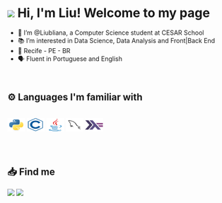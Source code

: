 <h1> <img src="https://www.piskelapp.com/static/resources/home/features/feature-open-source@2x.gif" width="40px"> Hi, I'm Liu! Welcome to my page </h1>

- 👋 I’m @Liubliana, a Computer Science student at CESAR School
- 📚 I’m interested in Data Science, Data Analysis and Front|Back End
- 📍 Recife - PE - BR
- 🗣 Fluent in Portuguese and English

<br>

## ⚙️ Languages I'm familiar with
<div style="display: inline_block"><br>
  <img align="center" alt="Liu-Python" height="30" width="40" src="https://raw.githubusercontent.com/devicons/devicon/master/icons/python/python-original.svg">
  <img align="center" alt="Liu-C" height="30" width="40" src="https://raw.githubusercontent.com/devicons/devicon/master/icons/c/c-line.svg">
  <img align="center" alt="Liu-Java" height="30" width="40" src="https://raw.githubusercontent.com/devicons/devicon/master/icons/java/java-original.svg">
  <img align="center" alt="Liu-Ruby" height="30" width="40" src="https://raw.githubusercontent.com/vorillaz/devicons/master/!SVG/mysql.svg">
  <img align="center" alt="Liu-Haskell" height="30" width="40" src="https://raw.githubusercontent.com/devicons/devicon/master/icons/haskell/haskell-original.svg">
</div>

<br><br>

## 📥 Find me
 <div>
   <a href="https://www.linkedin.com/in/liustolz" target="_blank"><img src="https://img.shields.io/badge/-LinkedIn-%230077B5?style=for-the-badge&logo=linkedin&logoColor=white" target="_blank"></a> 
  <a href = "mailto:liubliana2001@gmail.com"><img src="https://img.shields.io/badge/-Gmail-%23333?style=for-the-badge&logo=gmail&logoColor=white" target="_blank"></a>
 </div> 
